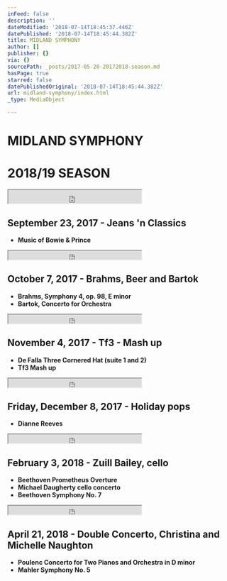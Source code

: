 ```yaml
---
inFeed: false
description: ''
dateModified: '2018-07-14T18:45:37.446Z'
datePublished: '2018-07-14T18:45:44.382Z'
title: MIDLAND SYMPHONY
author: []
publisher: {}
via: {}
sourcePath: _posts/2017-05-20-20172018-season.md
hasPage: true
starred: false
datePublishedOriginal: '2018-07-14T18:45:44.382Z'
url: midland-symphony/index.html
_type: MediaObject

---
```

# MIDLAND SYMPHONY

# 2018/19 SEASON

<iframe src="https://the-grid.github.io/ed-userhtml/?g=eJwDAAAAAAE" height="30" style=""></iframe>

## September 23, 2017 - Jeans 'n Classics

* **Music of Bowie & Prince**

<iframe src="https://the-grid.github.io/ed-userhtml/?g=eJwDAAAAAAE" height="20" style=""></iframe>

## October 7, 2017 - Brahms, Beer and Bartok

* **Brahms, Symphony 4, op. 98, E minor**
* **Bartok, Concerto for Orchestra**

<iframe src="https://the-grid.github.io/ed-userhtml/?g=eJwDAAAAAAE" height="20" style=""></iframe>

## November 4, 2017 - Tf3 - Mash up

* **De Falla Three Cornered Hat (suite 1 and 2)**
* **Tf3 Mash up**

<iframe src="https://the-grid.github.io/ed-userhtml/?g=eJwDAAAAAAE" height="20" style=""></iframe>

## Friday, December 8, 2017 - Holiday pops

* **Dianne Reeves**

<iframe src="https://the-grid.github.io/ed-userhtml/?g=eJwDAAAAAAE" height="20" style=""></iframe>

## February 3, 2018 - Zuill Bailey, cello

* **Beethoven Prometheus Overture**
* **Michael Daugherty cello concerto**
* **Beethoven Symphony No. 7**

<iframe src="https://the-grid.github.io/ed-userhtml/?g=eJwDAAAAAAE" height="20" style=""></iframe>

## April 21, 2018 - Double Concerto, Christina and Michelle Naughton

* **Poulenc Concerto for Two Pianos and Orchestra in D minor**
* **Mahler Symphony No. 5**